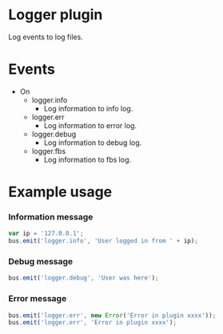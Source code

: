 # Logger plugin
Log events to log files.

# Events

  * On
    * logger.info 
      - Log information to info log.
    * logger.err 
      - Log information to error log.
    * logger.debug
      - Log information to debug log.
    * logger.fbs
      - Log information to fbs log.

# Example usage

### Information message
```javascript
var ip = '127.0.0.1';
bus.emit('logger.info', 'User logged in from ' + ip);
```
### Debug message
```javascript
bus.emit('logger.debug', 'User was here');
```
### Error message
```javascript
bus.emit('logger.err', new Error('Error in plugin xxxx'));
bus.emit('logger.err', 'Error in plugin xxxx');
```